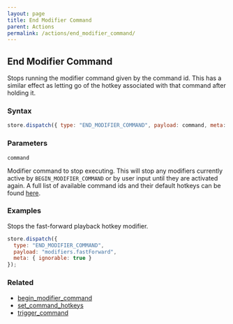 ```yaml
---
layout: page
title: End Modifier Command
parent: Actions
permalink: /actions/end_modifier_command/
---
```


## End Modifier Command

Stops running the modifier command given by the command id. This has a similar effect as letting go of the hotkey associated with that command after holding it.

### Syntax

```js
store.dispatch({ type: "END_MODIFIER_COMMAND", payload: command, meta: { ignorable: true } });
```

### Parameters

`command`

Modifier command to stop executing. This will stop any modifiers currently active by `BEGIN_MODIFIER_COMMAND` or by user input until they are activated again. A full list of available command ids and their default hotkeys can be found [here](/externals/commands/).

### Examples

Stops the fast-forward playback hotkey modifier.

```js
store.dispatch({
  type: "END_MODIFIER_COMMAND",
  payload: "modifiers.fastForward",
  meta: { ignorable: true }
});
```

### Related

- [begin_modifier_command](./begin_modifier_command.md)
- [set_command_hotkeys](./set_command_hotkeys.md)
- [trigger_command](./trigger_command.md)